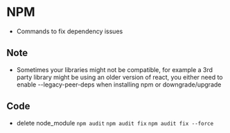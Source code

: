# NPM 
- Commands to fix dependency issues

## Note
- Sometimes your libraries might not be compatible, for example a 3rd party library might be using an older version of react, you either need to enable --legacy-peer-deps when installing npm or downgrade/upgrade


## Code
- delete node_module
`npm audit`
`npm audit fix`
`npm audit fix --force`
